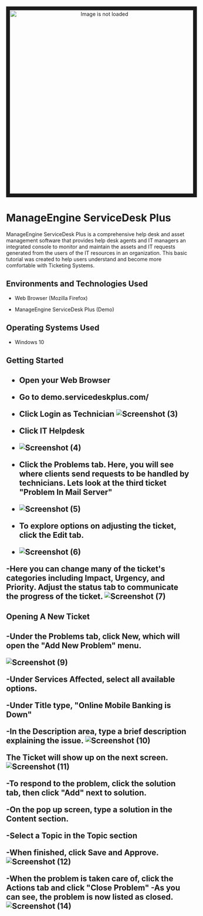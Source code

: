 <p align="center">
<img src="https://images.ctfassets.net/zsv3d0ugroxu/1oAd3hH1D5JccIvhjeIwjI/3e33005c2f00a8890fd80dac133a96f1/Logo_ManageEngine" width="500px" alt="Image is not loaded" border="10">
</p>
<h1>ManageEngine ServiceDesk Plus</h1>
ManageEngine ServiceDesk Plus is a comprehensive help desk and asset management software that provides help desk agents and IT managers an integrated console to monitor and maintain the assets and IT requests generated from the users of the IT resources in an organization. 
This basic tutorial was created to help users understand and become more comfortable with Ticketing Systems.<br />
<h2>Environments and Technologies Used</h2>

- Web Browser (Mozilla Firefox)

- ManageEngine ServiceDesk Plus (Demo)

<h2>Operating Systems Used </h2>

- Windows 10</b>
<h2>Getting Started<h2>

- Open your Web Browser
 
- Go to demo.servicedeskplus.com/

- Click Login as Technician
  ![Screenshot (3)](https://github.com/auwalkerIT/Ticketing-Systems-Training-with-ManageEngine-ServiceDesk-Plus/assets/139887114/ed8af2cf-3020-44ef-ae32-2e09f80e95ee)

- Click IT Helpdesk
- ![Screenshot (4)](https://github.com/auwalkerIT/Ticketing-Systems-Training-with-ManageEngine-ServiceDesk-Plus/assets/139887114/110a143e-4396-4534-8f2f-f2b814749fe4)

- Click the Problems tab. Here, you will see where clients send requests to be handled by technicians. Lets look at the third ticket "Problem In Mail Server"
- ![Screenshot (5)](https://github.com/auwalkerIT/Ticketing-Systems-Training-with-ManageEngine-ServiceDesk-Plus/assets/139887114/023de175-9396-4970-893c-f14d08736035)

- To explore options on adjusting the ticket, click the Edit tab.
- ![Screenshot (6)](https://github.com/auwalkerIT/Ticketing-Systems-Training-with-ManageEngine-ServiceDesk-Plus/assets/139887114/421d360b-7b4a-4bf6-a961-757adaedfea7)

-Here you can change many of the ticket's categories including Impact, Urgency, and Priority. Adjust the status tab to communicate the progress of the ticket.
![Screenshot (7)](https://github.com/auwalkerIT/Ticketing-Systems-Training-with-ManageEngine-ServiceDesk-Plus/assets/139887114/cf6a90a9-75f5-4e1b-8e84-05421d7d618a)

<h2>Opening A New Ticket<h2>
-Under the Problems tab, click New, which will open the "Add New Problem" menu.

 ![Screenshot (9)](https://github.com/auwalkerIT/Ticketing-Systems-Training-with-ManageEngine-ServiceDesk-Plus/assets/139887114/d874cd46-ede4-4d67-8bb6-04fe6dc15b61)

-Under Services Affected, select all available options.

-Under Title type, "Online Mobile Banking is Down"

-In the Description area, type a brief description explaining the issue.
![Screenshot (10)](https://github.com/auwalkerIT/Ticketing-Systems-Training-with-ManageEngine-ServiceDesk-Plus/assets/139887114/960ed388-3ebc-4eb1-94df-25b7e4d6f423)

The Ticket will show up on the next screen.
![Screenshot (11)](https://github.com/auwalkerIT/Ticketing-Systems-Training-with-ManageEngine-ServiceDesk-Plus/assets/139887114/8729329c-2aad-43cb-b164-79189a481a47)

-To respond to the problem, click the solution tab, then click "Add" next to solution.

-On the pop up screen, type a solution in the Content section.

-Select a Topic in the Topic section

-When finished, click Save and Approve.
![Screenshot (12)](https://github.com/auwalkerIT/Ticketing-Systems-Training-with-ManageEngine-ServiceDesk-Plus/assets/139887114/c274d46a-c854-4769-b39e-c5831733e241)

-When the problem is taken care of, click the Actions tab and click "Close Problem"
-As you can see, the problem is now listed as closed.
![Screenshot (14)](https://github.com/auwalkerIT/Ticketing-Systems-Training-with-ManageEngine-ServiceDesk-Plus/assets/139887114/412983b7-c309-4ab1-a80f-ed3b6f0214fb)
